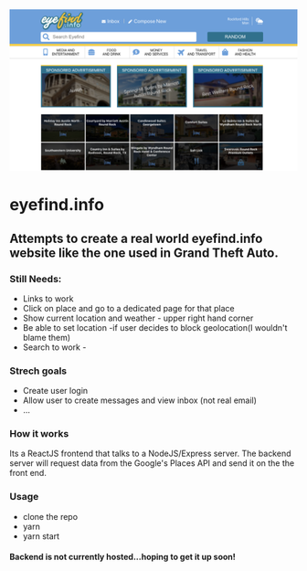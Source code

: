 <img src="./src/media/screenshot.png" alt="screenshot of eyefind.info">

# eyefind.info

## Attempts to create a real world eyefind.info website like the one used in Grand Theft Auto. 


### Still Needs:
* Links to work
* Click on place and go to a dedicated page for that place
* Show current location and weather - upper right hand corner
* Be able to set location -if user decides to block geolocation(I wouldn't blame them)
* Search to work - 


### Strech goals
* Create user login
* Allow user to create messages and view inbox (not real email)
* ...

### How it works
Its a ReactJS frontend that talks to a NodeJS/Express server. The backend server will request data from the Google's Places API and send it on the the front end.

### Usage

* clone the repo
* yarn 
* yarn start


#### Backend is not currently hosted...hoping to get it up soon! 






